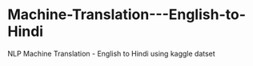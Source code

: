 # Machine-Translation---English-to-Hindi
NLP Machine Translation - English to Hindi using kaggle datset

